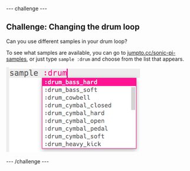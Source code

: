 --- challenge ---
## Challenge: Changing the drum loop
Can you use different samples in your drum loop?

To see what samples are available, you can go to <a href="http://jumpto.cc/sonic-pi-samples">jumpto.cc/sonic-pi-samples</a>, or just type `sample :drum` and choose from the list that appears.

![screenshot](images/dj-drum-challenge.png)




--- /challenge ---